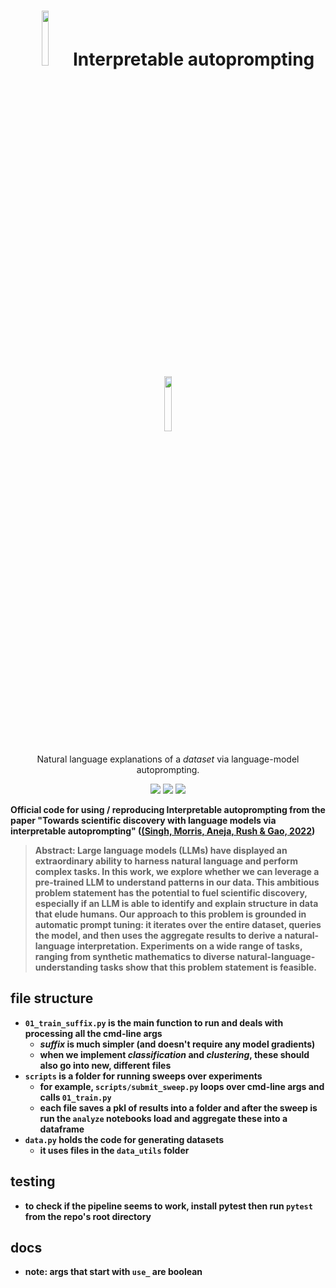 <h1 align="center">   <img src="https://yu-group.github.io/adaptive-wavelets/anim.gif" width="15%"> Interpretable autoprompting <img src="https://yu-group.github.io/adaptive-wavelets/anim.gif" width="15%"></h1>
<p align="center"> Natural language explanations of a <i>dataset</i> via language-model autoprompting.
</p>

<p align="center">
  <img src="https://img.shields.io/badge/license-mit-blue.svg">
  <img src="https://img.shields.io/badge/python-3.6--3.8-blue">
  <a href="https://github.com/csinva/imodels/actions"><img src="https://github.com/Yu-Group/adaptive-wavelets/workflows/tests/badge.svg"></a>
</p>  


<b>Official code for using / reproducing Interpretable autoprompting from the paper "Towards scientific discovery with language models via interpretable autoprompting" (<a href="https://arxiv.org/abs/2">(Singh, Morris, Aneja, Rush & Gao, 2022</a>)

<blockquote>
<b>Abstract</b>: Large language models (LLMs) have displayed an extraordinary ability to harness natural language and perform complex tasks.
In this work, we explore whether we can leverage a pre-trained LLM to understand patterns in our data.
This ambitious problem statement has the potential to fuel scientific discovery, especially if an LLM is able to identify and explain structure in data that elude humans.
Our approach to this problem is grounded in automatic prompt tuning:
it iterates over the entire dataset, queries the model, and then uses the aggregate results to derive a natural-language interpretation.
Experiments on a wide range of tasks, ranging from synthetic mathematics to diverse natural-language-understanding tasks show that this problem statement is feasible.
</blockquote>


## file structure
- `01_train_suffix.py` is the main function to run and deals with processing all the cmd-line args
  - *suffix* is much simpler (and doesn't require any model gradients)
  - when we implement *classification* and *clustering*, these should also go into new, different files
- `scripts` is a folder for running sweeps over experiments
  - for example, `scripts/submit_sweep.py` loops over cmd-line args and calls `01_train.py`
  - each file saves a pkl of results into a folder and after the sweep is run the `analyze` notebooks load and aggregate these into a dataframe
- `data.py` holds the code for generating datasets
  - it uses files in the `data_utils` folder

## testing
- to check if the pipeline seems to work, install pytest then run `pytest` from the repo's root directory

## docs
- note: args that start with `use_` are boolean